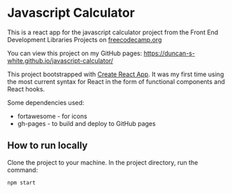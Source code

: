 # Javascript Calculator

This is a react app for the javascript calculator project from the Front End Development Libraries Projects on [freecodecamp.org](https://www.freecodecamp.org/learn/front-end-development-libraries/front-end-development-libraries-projects/build-a-javascript-calculator)

You can view this project on my GitHub pages: https://duncan-s-white.github.io/javascript-calculator/

This project bootstrapped with [Create React App](https://github.com/facebook/create-react-app). 
It was my first time using the most current syntax for React in the form of functional components and React hooks.

Some dependencies used:
 - fortawesome - for icons
 - gh-pages - to build and deploy to GitHub pages

## How to run locally

Clone the project to your machine. In the project directory, run the command:

`npm start`

